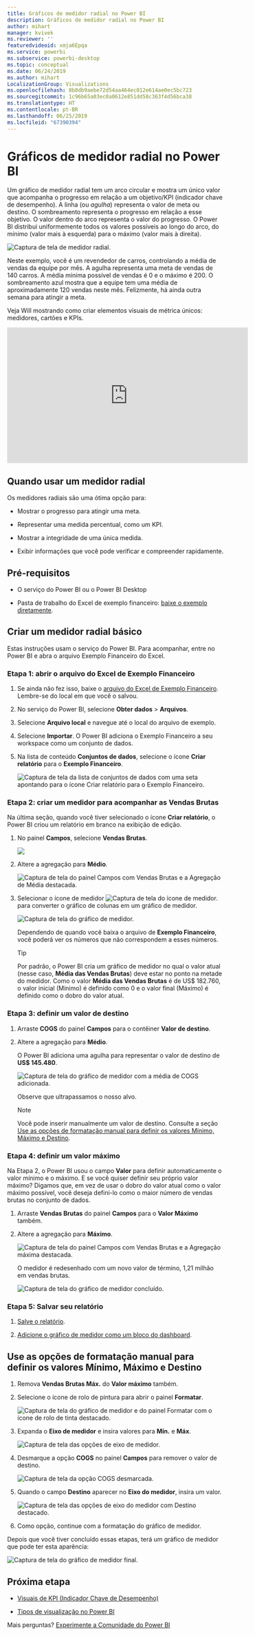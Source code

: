 ```yaml
---
title: Gráficos de medidor radial no Power BI
description: Gráficos de medidor radial no Power BI
author: mihart
manager: kvivek
ms.reviewer: ''
featuredvideoid: xmja6Epqa
ms.service: powerbi
ms.subservice: powerbi-desktop
ms.topic: conceptual
ms.date: 06/24/2019
ms.author: mihart
LocalizationGroup: Visualizations
ms.openlocfilehash: 8b0db9aebe72d54aa464ec012e614ae0ec5bc723
ms.sourcegitcommit: 1c96b65a03ec0a0612e851dd58c363f4d56bca38
ms.translationtype: HT
ms.contentlocale: pt-BR
ms.lasthandoff: 06/25/2019
ms.locfileid: "67390394"
---
```

# <a name="radial-gauge-charts-in-power-bi"></a>Gráficos de medidor radial no Power BI

Um gráfico de medidor radial tem um arco circular e mostra um único valor que acompanha o progresso em relação a um objetivo/KPI (indicador chave de desempenho). A linha (ou *agulha*) representa o valor de meta ou destino. O sombreamento representa o progresso em relação a esse objetivo. O valor dentro do arco representa o valor do progresso. O Power BI distribui uniformemente todos os valores possíveis ao longo do arco, do mínimo (valor mais à esquerda) para o máximo (valor mais à direita).

![Captura de tela de medidor radial.](media/power-bi-visualization-radial-gauge-charts/gauge_m.png)

Neste exemplo, você é um revendedor de carros, controlando a média de vendas da equipe por mês. A agulha representa uma meta de vendas de 140 carros. A média mínima possível de vendas é 0 e o máximo é 200.  O sombreamento azul mostra que a equipe tem uma média de aproximadamente 120 vendas neste mês. Felizmente, há ainda outra semana para atingir a meta.

Veja Will mostrando como criar elementos visuais de métrica únicos: medidores, cartões e KPIs.

<iframe width="560" height="315" src="https://www.youtube.com/embed/xmja6EpqaO0?list=PL1N57mwBHtN0JFoKSR0n-tBkUJHeMP2cP" frameborder="0" allowfullscreen></iframe>

## <a name="when-to-use-a-radial-gauge"></a>Quando usar um medidor radial

Os medidores radiais são uma ótima opção para:

* Mostrar o progresso para atingir uma meta.

* Representar uma medida percentual, como um KPI.

* Mostrar a integridade de uma única medida.

* Exibir informações que você pode verificar e compreender rapidamente.

## <a name="prerequisites"></a>Pré-requisitos

* O serviço do Power BI ou o Power BI Desktop

* Pasta de trabalho do Excel de exemplo financeiro: [baixe o exemplo diretamente](http://go.microsoft.com/fwlink/?LinkID=521962).

## <a name="create-a-basic-radial-gauge"></a>Criar um medidor radial básico

Estas instruções usam o serviço do Power BI. Para acompanhar, entre no Power BI e abra o arquivo Exemplo Financeiro do Excel.

### <a name="step-1-open-the-financial-sample-excel-file"></a>Etapa 1: abrir o arquivo do Excel de Exemplo Financeiro

1. Se ainda não fez isso, baixe o [arquivo do Excel de Exemplo Financeiro](../sample-financial-download.md). Lembre-se do local em que você o salvou.

1. No serviço do Power BI, selecione **Obter dados** > **Arquivos**.

1. Selecione **Arquivo local** e navegue até o local do arquivo de exemplo.

1. Selecione **Importar**. O Power BI adiciona o Exemplo Financeiro a seu workspace como um conjunto de dados.

1. Na lista de conteúdo **Conjuntos de dados**, selecione o ícone **Criar relatório** para o **Exemplo Financeiro**.

    ![Captura de tela da lista de conjuntos de dados com uma seta apontando para o ícone Criar relatório para o Exemplo Financeiro.](media/power-bi-visualization-radial-gauge-charts/power-bi-dataset.png)

### <a name="step-2-create-a-gauge-to-track-gross-sales"></a>Etapa 2: criar um medidor para acompanhar as Vendas Brutas

Na última seção, quando você tiver selecionado o ícone **Criar relatório**, o Power BI criou um relatório em branco na exibição de edição.

1. No painel **Campos**, selecione **Vendas Brutas**.

   ![](media/power-bi-visualization-radial-gauge-charts/grosssalesvalue_new.png)

1. Altere a agregação para **Médio**.

   ![Captura de tela do painel Campos com Vendas Brutas e a Agregação de Média destacada.](media/power-bi-visualization-radial-gauge-charts/changetoaverage_new.png)

1. Selecionar o ícone de medidor ![Captura de tela do ícone de medidor.](media/power-bi-visualization-radial-gauge-charts/gaugeicon_new.png) para converter o gráfico de colunas em um gráfico de medidor.

    ![Captura de tela do gráfico de medidor.](media/power-bi-visualization-radial-gauge-charts/gauge_no_target.png)

    Dependendo de quando você baixa o arquivo de **Exemplo Financeiro**, você poderá ver os números que não correspondem a esses números.

    > [!TIP]
    > Por padrão, o Power BI cria um gráfico de medidor no qual o valor atual (nesse caso, **Média das Vendas Brutas**) deve estar no ponto na metade do medidor. Como o valor **Média das Vendas Brutas** é de US$ 182.760, o valor inicial (Mínimo) é definido como 0 e o valor final (Máximo) é definido como o dobro do valor atual.

### <a name="step-3-set-a-target-value"></a>Etapa 3: definir um valor de destino

1. Arraste **COGS** do painel **Campos** para o contêiner **Valor de destino**.

1. Altere a agregação para **Médio**.

   O Power BI adiciona uma agulha para representar o valor de destino de **US$ 145.480**.

   ![Captura de tela do gráfico de medidor com a média de COGS adicionada.](media/power-bi-visualization-radial-gauge-charts/gaugeinprogress_new.png)

    Observe que ultrapassamos o nosso alvo.

   > [!NOTE]
   > Você pode inserir manualmente um valor de destino. Consulte a seção [Use as opções de formatação manual para definir os valores Mínimo, Máximo e Destino](#use-manual-format-options-to-set-minimum-maximum-and-target-values).

### <a name="step-4-set-a-maximum-value"></a>Etapa 4: definir um valor máximo

Na Etapa 2, o Power BI usou o campo **Valor** para definir automaticamente o valor mínimo e o máximo. E se você quiser definir seu próprio valor máximo? Digamos que, em vez de usar o dobro do valor atual como o valor máximo possível, você deseja defini-lo como o maior número de vendas brutas no conjunto de dados.

1. Arraste **Vendas Brutas** do painel **Campos** para o **Valor Máximo** também.

1. Altere a agregação para **Máximo**.

   ![Captura de tela do painel Campos com Vendas Brutas e a Agregação máxima destacada.](media/power-bi-visualization-radial-gauge-charts/setmaximum_new.png)

   O medidor é redesenhado com um novo valor de término, 1,21 milhão em vendas brutas.

   ![Captura de tela do gráfico de medidor concluído.](media/power-bi-visualization-radial-gauge-charts/power-bi-final-gauge.png)

### <a name="step-5-save-your-report"></a>Etapa 5: Salvar seu relatório

1. [Salve o relatório](../service-report-save.md).

1. [Adicione o gráfico de medidor como um bloco do dashboard](../service-dashboard-pin-tile-from-report.md). 

## <a name="use-manual-format-options-to-set-minimum-maximum-and-target-values"></a>Use as opções de formatação manual para definir os valores Mínimo, Máximo e Destino

1. Remova **Vendas Brutas Máx.** do **Valor máximo** também.

1. Selecione o ícone de rolo de pintura para abrir o painel **Formatar**.

   ![Captura de tela do gráfico de medidor e do painel Formatar com o ícone de rolo de tinta destacado.](media/power-bi-visualization-radial-gauge-charts/power-bi-roller.png)

1. Expanda o **Eixo de medidor** e insira valores para **Mín.** e **Máx**.

    ![Captura de tela das opções de eixo de medidor.](media/power-bi-visualization-radial-gauge-charts/power-bi-gauge-axis.png)

1. Desmarque a opção **COGS** no painel **Campos** para remover o valor de destino.

    ![Captura de tela da opção COGS desmarcada.](media/power-bi-visualization-radial-gauge-charts/pbi_remove_target.png)

1. Quando o campo **Destino** aparecer no **Eixo do medidor**, insira um valor.

     ![Captura de tela das opções de eixo do medidor com Destino destacado.](media/power-bi-visualization-radial-gauge-charts/power-bi-gauge-target.png)

1. Como opção, continue com a formatação do gráfico de medidor.

Depois que você tiver concluído essas etapas, terá um gráfico de medidor que pode ter esta aparência:

![Captura de tela do gráfico de medidor final.](media/power-bi-visualization-radial-gauge-charts/power-bi-final.png)

## <a name="next-step"></a>Próxima etapa

* [Visuais de KPI (Indicador Chave de Desempenho)](power-bi-visualization-kpi.md)

* [Tipos de visualização no Power BI](power-bi-visualization-types-for-reports-and-q-and-a.md)

Mais perguntas? [Experimente a Comunidade do Power BI](http://community.powerbi.com/)